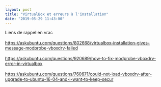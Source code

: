 ```yaml
---
layout: post
title: "VirtualBox et erreurs à l'installation"
date: "2019-05-29 11:43:00"
---
```

Liens de rappel en vrac <br /><br /><a href=" https://askubuntu.com/questions/802668/virtualbox-installation-gives-message-modprobe-vboxdrv-failed">https://askubuntu.com/questions/802668/virtualbox-installation-gives-message-modprobe-vboxdrv-failed</a><br /><br /><a href="https://askubuntu.com/questions/920689/how-to-fix-modprobe-vboxdrv-error-in-virtualbox">https://askubuntu.com/questions/920689/how-to-fix-modprobe-vboxdrv-error-in-virtualbox</a><br /><br /><a href="https://askubuntu.com/questions/760671/could-not-load-vboxdrv-after-upgrade-to-ubuntu-16-04-and-i-want-to-keep-secur">https://askubuntu.com/questions/760671/could-not-load-vboxdrv-after-upgrade-to-ubuntu-16-04-and-i-want-to-keep-secur</a>
